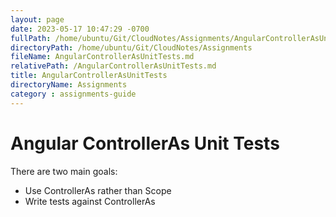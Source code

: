 ```yaml
---
layout: page
date: 2023-05-17 10:47:29 -0700
fullPath: /home/ubuntu/Git/CloudNotes/Assignments/AngularControllerAsUnitTests.md
directoryPath: /home/ubuntu/Git/CloudNotes/Assignments
fileName: AngularControllerAsUnitTests.md
relativePath: /AngularControllerAsUnitTests.md
title: AngularControllerAsUnitTests
directoryName: Assignments
category : assignments-guide
---
```


# Angular ControllerAs Unit Tests

There are two main goals:

- Use ControllerAs rather than Scope
- Write tests against ControllerAs


